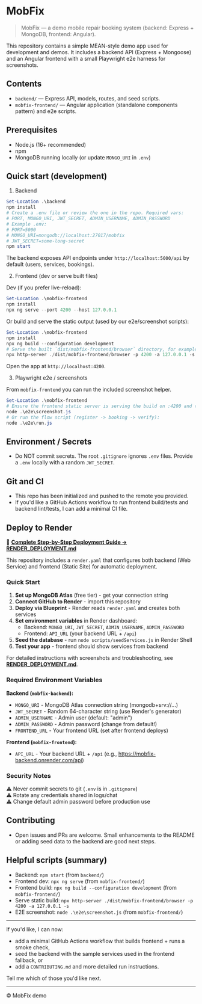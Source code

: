 # MobFix

> MobFix — a demo mobile repair booking system (backend: Express + MongoDB, frontend: Angular).

This repository contains a simple MEAN-style demo app used for development and demos. It includes a backend API (Express + Mongoose) and an Angular frontend with a small Playwright e2e harness for screenshots.

## Contents
- `backend/` — Express API, models, routes, and seed scripts.
- `mobfix-frontend/` — Angular application (standalone components pattern) and e2e scripts.

## Prerequisites
- Node.js (16+ recommended)
- npm
- MongoDB running locally (or update `MONGO_URI` in `.env`)

## Quick start (development)

1. Backend

```powershell
Set-Location .\backend
npm install
# Create a .env file or review the one in the repo. Required vars:
# PORT, MONGO_URI, JWT_SECRET, ADMIN_USERNAME, ADMIN_PASSWORD
# Example .env:
# PORT=5000
# MONGO_URI=mongodb://localhost:27017/mobfix
# JWT_SECRET=some-long-secret
npm start
```

The backend exposes API endpoints under `http://localhost:5000/api` by default (users, services, bookings).

2. Frontend (dev or serve built files)

Dev (if you prefer live-reload):

```powershell
Set-Location .\mobfix-frontend
npm install
npx ng serve --port 4200 --host 127.0.0.1
```

Or build and serve the static output (used by our e2e/screenshot scripts):

```powershell
Set-Location .\mobfix-frontend
npm install
npx ng build --configuration development
# Serve the built `dist/mobfix-frontend/browser` directory, for example:
npx http-server ./dist/mobfix-frontend/browser -p 4200 -a 127.0.0.1 -s
```

Open the app at `http://localhost:4200`.

3. Playwright e2e / screenshots

From `mobfix-frontend` you can run the included screenshot helper.

```powershell
Set-Location .\mobfix-frontend
# Ensure the frontend static server is serving the build on :4200 and the backend is running
node .\e2e\screenshot.js
# Or run the flow script (register -> booking -> verify):
node .\e2e\run.js
```

## Environment / Secrets
- Do NOT commit secrets. The root `.gitignore` ignores `.env` files. Provide a `.env` locally with a random `JWT_SECRET`.

## Git and CI
- This repo has been initialized and pushed to the remote you provided.
- If you'd like a GitHub Actions workflow to run frontend build/tests and backend lint/tests, I can add a minimal CI file.

## Deploy to Render

📘 **[Complete Step-by-Step Deployment Guide → RENDER_DEPLOYMENT.md](./RENDER_DEPLOYMENT.md)**

This repository includes a `render.yaml` that configures both backend (Web Service) and frontend (Static Site) for automatic deployment.

### Quick Start

1. **Set up MongoDB Atlas** (free tier) - get your connection string
2. **Connect GitHub to Render** - import this repository
3. **Deploy via Blueprint** - Render reads `render.yaml` and creates both services
4. **Set environment variables** in Render dashboard:
   - Backend: `MONGO_URI`, `JWT_SECRET`, `ADMIN_USERNAME`, `ADMIN_PASSWORD`
   - Frontend: `API_URL` (your backend URL + `/api`)
5. **Seed the database** - run `node scripts/seedServices.js` in Render Shell
6. **Test your app** - frontend should show services from backend

For detailed instructions with screenshots and troubleshooting, see **[RENDER_DEPLOYMENT.md](./RENDER_DEPLOYMENT.md)**.

### Required Environment Variables

**Backend (`mobfix-backend`):**
- `MONGO_URI` - MongoDB Atlas connection string (mongodb+srv://...)
- `JWT_SECRET` - Random 64-character string (use Render's generator)
- `ADMIN_USERNAME` - Admin user (default: "admin")
- `ADMIN_PASSWORD` - Admin password (change from default!)
- `FRONTEND_URL` - Your frontend URL (set after frontend deploys)

**Frontend (`mobfix-frontend`):**
- `API_URL` - Your backend URL + `/api` (e.g., https://mobfix-backend.onrender.com/api)

### Security Notes

⚠️ Never commit secrets to git (`.env` is in `.gitignore`)  
⚠️ Rotate any credentials shared in logs/chat  
⚠️ Change default admin password before production use

## Contributing
- Open issues and PRs are welcome. Small enhancements to the README or adding seed data to the backend are good next steps.

## Helpful scripts (summary)
- Backend: `npm start` (from `backend/`)
- Frontend dev: `npx ng serve` (from `mobfix-frontend/`)
- Frontend build: `npx ng build --configuration development` (from `mobfix-frontend/`)
- Serve static build: `npx http-server ./dist/mobfix-frontend/browser -p 4200 -a 127.0.0.1 -s`
- E2E screenshot: `node .\e2e\screenshot.js` (from `mobfix-frontend/`)

---

If you'd like, I can now:
- add a minimal GitHub Actions workflow that builds frontend + runs a smoke check,
- seed the backend with the sample services used in the frontend fallback, or
- add a `CONTRIBUTING.md` and more detailed run instructions.

Tell me which of those you'd like next.

---
© MobFix demo
